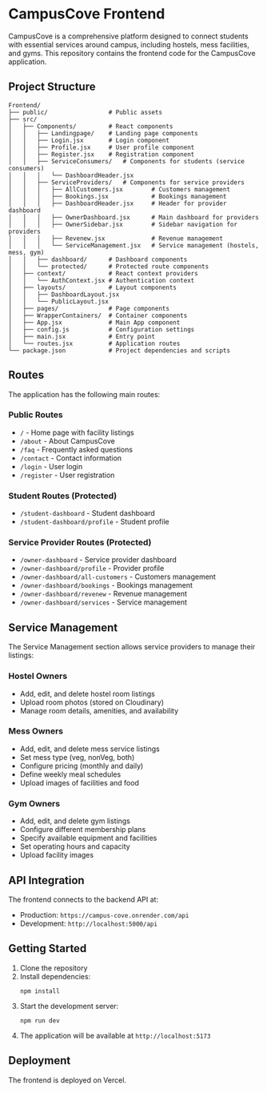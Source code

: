 # CampusCove Frontend

CampusCove is a comprehensive platform designed to connect students with essential services around campus, including hostels, mess facilities, and gyms. This repository contains the frontend code for the CampusCove application.

## Project Structure

```
Frontend/
├── public/                 # Public assets
├── src/
│   ├── Components/         # React components
│   │   ├── Landingpage/    # Landing page components
│   │   ├── Login.jsx       # Login component
│   │   ├── Profile.jsx     # User profile component
│   │   ├── Register.jsx    # Registration component
│   │   ├── ServiceConsumers/   # Components for students (service consumers)
│   │   │   └── DashboardHeader.jsx
│   │   ├── ServiceProviders/   # Components for service providers
│   │   │   ├── AllCustomers.jsx        # Customers management
│   │   │   ├── Bookings.jsx            # Bookings management
│   │   │   ├── DashboardHeader.jsx     # Header for provider dashboard
│   │   │   ├── OwnerDashboard.jsx      # Main dashboard for providers
│   │   │   ├── OwnerSidebar.jsx        # Sidebar navigation for providers
│   │   │   ├── Revenew.jsx             # Revenue management
│   │   │   └── ServiceManagement.jsx   # Service management (hostels, mess, gym)
│   │   ├── dashboard/      # Dashboard components
│   │   └── protected/      # Protected route components
│   ├── context/            # React context providers
│   │   └── AuthContext.jsx # Authentication context
│   ├── layouts/            # Layout components
│   │   ├── DashboardLayout.jsx
│   │   └── PublicLayout.jsx
│   ├── pages/              # Page components
│   ├── WrapperContainers/  # Container components
│   ├── App.jsx             # Main App component
│   ├── config.js           # Configuration settings
│   ├── main.jsx            # Entry point
│   └── routes.jsx          # Application routes
└── package.json            # Project dependencies and scripts
```

## Routes

The application has the following main routes:

### Public Routes
- `/` - Home page with facility listings
- `/about` - About CampusCove
- `/faq` - Frequently asked questions
- `/contact` - Contact information
- `/login` - User login
- `/register` - User registration

### Student Routes (Protected)
- `/student-dashboard` - Student dashboard
- `/student-dashboard/profile` - Student profile

### Service Provider Routes (Protected)
- `/owner-dashboard` - Service provider dashboard
- `/owner-dashboard/profile` - Provider profile
- `/owner-dashboard/all-customers` - Customers management
- `/owner-dashboard/bookings` - Bookings management
- `/owner-dashboard/revenew` - Revenue management
- `/owner-dashboard/services` - Service management

## Service Management

The Service Management section allows service providers to manage their listings:

### Hostel Owners
- Add, edit, and delete hostel room listings
- Upload room photos (stored on Cloudinary)
- Manage room details, amenities, and availability

### Mess Owners
- Add, edit, and delete mess service listings
- Set mess type (veg, nonVeg, both)
- Configure pricing (monthly and daily)
- Define weekly meal schedules
- Upload images of facilities and food

### Gym Owners
- Add, edit, and delete gym listings
- Configure different membership plans
- Specify available equipment and facilities
- Set operating hours and capacity
- Upload facility images

## API Integration

The frontend connects to the backend API at:
- Production: `https://campus-cove.onrender.com/api`
- Development: `http://localhost:5000/api`

## Getting Started

1. Clone the repository
2. Install dependencies:
   ```
   npm install
   ```
3. Start the development server:
   ```
   npm run dev
   ```
4. The application will be available at `http://localhost:5173`

## Deployment

The frontend is deployed on Vercel.
